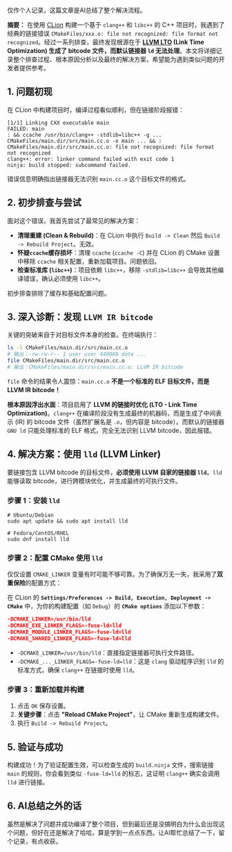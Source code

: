 仅作个人记录，这篇文章是AI总结了整个解决流程。

**摘要：** 在使用 [CLion](https://zhida.zhihu.com/search?content_id=261028807&content_type=Article&match_order=1&q=CLion&zhida_source=entity) 构建一个基于 `clang++` 和 `libc++` 的 C++ 项目时，我遇到了经典的链接错误 `CMakeFiles/xxx.o: file not recognized: file format not recognized`。经过一系列排查，最终发现根源在于 **[LLVM LTO](https://zhida.zhihu.com/search?content_id=261028807&content_type=Article&match_order=1&q=LLVM+LTO&zhida_source=entity) (Link Time Optimization) 生成了 bitcode 文件，而默认链接器 `ld` 无法处理**。本文将详细记录整个排查过程、根本原因分析以及最终的解决方案，希望能为遇到类似问题的开发者提供参考。

## **1. 问题初现**

在 CLion 中构建项目时，编译过程看似顺利，但在链接阶段报错：

```text
[1/1] Linking CXX executable main
FAILED: main 
: && ccache /usr/bin/clang++ -stdlib=libc++ -g ... CMakeFiles/main.dir/src/main.cc.o -o main ... && :
CMakeFiles/main.dir/src/main.cc.o: file not recognized: file format not recognized
clang++: error: linker command failed with exit code 1
ninja: build stopped: subcommand failed.
```

错误信息明确指出链接器无法识别 `main.cc.o` 这个目标文件的格式。

## **2. 初步排查与尝试**

面对这个错误，我首先尝试了最常见的解决方案：

- **清理重建 (Clean & Rebuild)**：在 CLion 中执行 `Build -> Clean` 然后 `Build -> Rebuild Project`。无效。
- **怀疑`ccache`缓存损坏**：清理 `ccache` (`ccache -C`) 并在 CLion 的 CMake 设置中移除 `ccache` 相关配置，重新加载项目。问题依旧。
- **检查标准库 (`libc++`)**：项目依赖 `libc++`，移除 `-stdlib=libc++` 会导致其他编译错误，确认必须使用 `libc++`。

初步排查排除了缓存和基础配置问题。

## **3. 深入诊断：发现** **`LLVM IR bitcode`**

关键的突破来自于对目标文件本身的检查。在终端执行：

```bash
ls -l CMakeFiles/main.dir/src/main.cc.o
# 输出：-rw-rw-r-- 1 user user 440088 date ...
file CMakeFiles/main.dir/src/main.cc.o
# 输出：CMakeFiles/main.dir/src/main.cc.o: LLVM IR bitcode
```

`file` 命令的结果令人震惊：`main.cc.o` **不是一个标准的 ELF 目标文件，而是 LLVM IR bitcode！**

**根本原因浮出水面**：项目启用了 **LLVM 的链接时优化 (LTO - Link Time Optimization)**。`clang++` 在编译阶段没有生成最终的机器码，而是生成了中间表示 (IR) 的 bitcode 文件（虽然扩展名是 `.o`，但内容是 bitcode）。而默认的链接器 `GNU ld` 只能处理标准的 ELF 格式，完全无法识别 LLVM bitcode，因此报错。

## **4. 解决方案：使用** **`lld`** **(LLVM Linker)**

要链接包含 LLVM bitcode 的目标文件，**必须使用 LLVM 自家的链接器 `lld`**。`lld` 能够读取 bitcode，进行跨模块优化，并生成最终的可执行文件。

### **步骤 1：安装** **`lld`**

```text
# Ubuntu/Debian
sudo apt update && sudo apt install lld

# Fedora/CentOS/RHEL
sudo dnf install lld
```

### **步骤 2：配置 CMake 使用** **`lld`**

仅仅设置 `CMAKE_LINKER` 变量有时可能不够可靠。为了确保万无一失，我采用了**双重保险**的配置方式：

在 CLion 的 **`Settings/Preferences -> Build, Execution, Deployment -> CMake`** 中，为你的构建配置（如 `Debug`）的 **`CMake options`** 添加以下参数：

```cmake
-DCMAKE_LINKER=/usr/bin/lld 
-DCMAKE_EXE_LINKER_FLAGS=-fuse-ld=lld 
-DCMAKE_MODULE_LINKER_FLAGS=-fuse-ld=lld 
-DCMAKE_SHARED_LINKER_FLAGS=-fuse-ld=lld
```

- `-DCMAKE_LINKER=/usr/bin/lld`：直接指定链接器可执行文件路径。
- `-DCMAKE_..._LINKER_FLAGS=-fuse-ld=lld`：这是 `clang` 驱动程序识别 `lld` 的标准方式，确保 `clang++` 在链接时使用 `lld`。

### **步骤 3：重新加载并构建**

1. 点击 `OK` 保存设置。
2. **关键步骤**：点击 **"Reload CMake Project"**，让 CMake 重新生成构建文件。
3. 执行 `Build -> Rebuild Project`。

## **5. 验证与成功**

构建成功！为了验证配置生效，可以检查生成的 `build.ninja` 文件，搜索链接 `main` 的规则，你会看到类似 `-fuse-ld=lld` 的标志，这证明 `clang++` 确实会调用 `lld` 进行链接。

## **6. AI总结之外的话**

虽然是解决了问题并成功编译了整个项目，但到最后还是没搞明白为什么会出现这个问题，但好在还是解决了哈哈，算是学到一点点东西。让AI帮忙总结了一下，留个记录，有点收获。